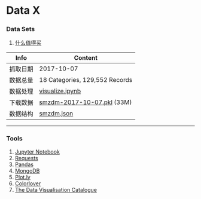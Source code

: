 Data X
===

### Data Sets

1. [什么值得买](http://www.smzdm.com/)


| Info | Content |
| ------------- | ------------- |
| 抓取日期  | 2017-10-07  |
| 数据总量  |   18 Categories, 129,552 Records |
| 数据处理  | [visualize.ipynb](Smzdm/visualize.ipynb) |
| 下载数据  | [smzdm-2017-10-07.pkl](Smzdm/smzdm-2017-10-07.pkl) (33M) |
| 数据结构  | [smzdm.json](Smzdm/smzdm.json) |

---

### Tools

1. [Jupyter Notebook](http://jupyter.org/)
2. [Requests](http://docs.python-requests.org/en/master/)
3. [Pandas](http://pandas.pydata.org/)
4. [MongoDB](https://docs.mongodb.com/manual/)
5. [Plot.ly](https://plot.ly/python/)
6. [Colorlover](https://plot.ly/ipython-notebooks/color-scales)
7. [The Data Visualisation Catalogue](https://datavizcatalogue.com/index.html)
